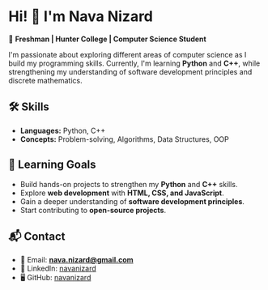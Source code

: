 # Hi! 👋 I'm Nava Nizard  

🚀 **Freshman | Hunter College | Computer Science Student**  

I'm passionate about exploring different areas of computer science as I build my programming skills. Currently, I'm learning **Python** and **C++**, while strengthening my understanding of software development principles and discrete mathematics.  

## 🛠 Skills  
- **Languages:** Python, C++  
- **Concepts:** Problem-solving, Algorithms, Data Structures, OOP

## 🎯 Learning Goals  
- Build hands-on projects to strengthen my **Python** and **C++** skills.  
- Explore **web development** with **HTML, CSS, and JavaScript**.  
- Gain a deeper understanding of **software development principles**.  
- Start contributing to **open-source projects**.  

## 📬 Contact  
- 📧 Email: **nava.nizard@gmail.com**  
- 💼 LinkedIn: [navanizard](https://linkedin.com/in/navanizard)  
- 🖥 GitHub: [navanizard](https://github.com/navanizard)  
